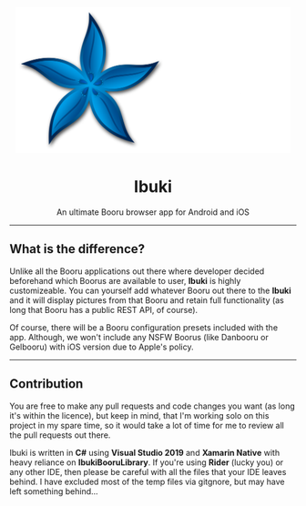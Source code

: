 <div align="center"><img src="docs/img/logo/Ibuki Logo.png" alt="Ibuki" height="256px"></img></div>
<h1 align="center">Ibuki</h1>
<p align="center">An ultimate Booru browser app for Android and iOS</p>

---
## What is the difference?
Unlike all the Booru applications out there where developer decided beforehand which Boorus are available to user, **Ibuki** is highly customizeable. You can yourself add whatever Booru out there to the **Ibuki** and it will display pictures from that Booru and retain full functionality (as long that Booru has a public REST API, of course).

Of course, there will be a Booru configuration presets included with the app. Although, we won't include any NSFW Boorus (like Danbooru or Gelbooru) with iOS version due to Apple's policy.

---
## Contribution
You are free to make any pull requests and code changes you want (as long it's within the licence), but keep in mind, that I'm working solo on this project in my spare time, so it would take a lot of time for me to review all the pull requests out there.

Ibuki is written in **C#** using **Visual Studio 2019** and **Xamarin Native** with heavy reliance on **IbukiBooruLibrary**. If you're using **Rider** (lucky you) or any other IDE, then please be careful with all the files that your IDE leaves behind. I have excluded most of the temp files via gitgnore, but may have left something behind...